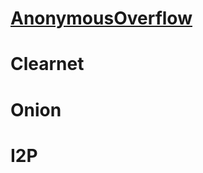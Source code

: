 # [AnonymousOverflow](https://github.com/httpjamesm/AnonymousOverflow#readme)

# Clearnet

# Onion

# I2P

